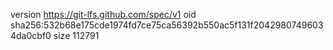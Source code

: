 version https://git-lfs.github.com/spec/v1
oid sha256:532b68e175cde1974fd7ce75ca56392b550ac5f131f20429807496034da0cbf0
size 112791
